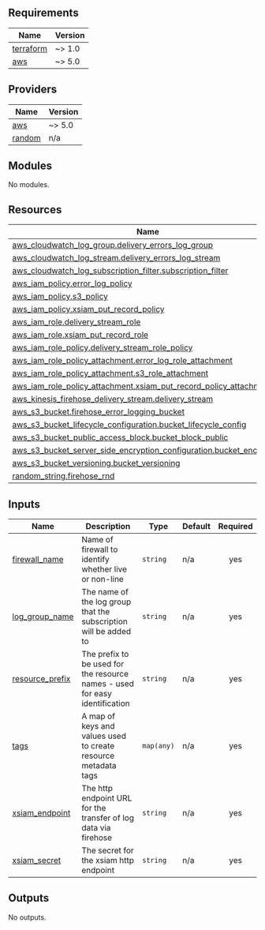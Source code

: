 <!-- BEGIN_TF_DOCS -->
## Requirements

| Name | Version |
|------|---------|
| <a name="requirement_terraform"></a> [terraform](#requirement\_terraform) | ~> 1.0 |
| <a name="requirement_aws"></a> [aws](#requirement\_aws) | ~> 5.0 |

## Providers

| Name | Version |
|------|---------|
| <a name="provider_aws"></a> [aws](#provider\_aws) | ~> 5.0 |
| <a name="provider_random"></a> [random](#provider\_random) | n/a |

## Modules

No modules.

## Resources

| Name | Type |
|------|------|
| [aws_cloudwatch_log_group.delivery_errors_log_group](https://registry.terraform.io/providers/hashicorp/aws/latest/docs/resources/cloudwatch_log_group) | resource |
| [aws_cloudwatch_log_stream.delivery_errors_log_stream](https://registry.terraform.io/providers/hashicorp/aws/latest/docs/resources/cloudwatch_log_stream) | resource |
| [aws_cloudwatch_log_subscription_filter.subscription_filter](https://registry.terraform.io/providers/hashicorp/aws/latest/docs/resources/cloudwatch_log_subscription_filter) | resource |
| [aws_iam_policy.error_log_policy](https://registry.terraform.io/providers/hashicorp/aws/latest/docs/resources/iam_policy) | resource |
| [aws_iam_policy.s3_policy](https://registry.terraform.io/providers/hashicorp/aws/latest/docs/resources/iam_policy) | resource |
| [aws_iam_policy.xsiam_put_record_policy](https://registry.terraform.io/providers/hashicorp/aws/latest/docs/resources/iam_policy) | resource |
| [aws_iam_role.delivery_stream_role](https://registry.terraform.io/providers/hashicorp/aws/latest/docs/resources/iam_role) | resource |
| [aws_iam_role.xsiam_put_record_role](https://registry.terraform.io/providers/hashicorp/aws/latest/docs/resources/iam_role) | resource |
| [aws_iam_role_policy.delivery_stream_role_policy](https://registry.terraform.io/providers/hashicorp/aws/latest/docs/resources/iam_role_policy) | resource |
| [aws_iam_role_policy_attachment.error_log_role_attachment](https://registry.terraform.io/providers/hashicorp/aws/latest/docs/resources/iam_role_policy_attachment) | resource |
| [aws_iam_role_policy_attachment.s3_role_attachment](https://registry.terraform.io/providers/hashicorp/aws/latest/docs/resources/iam_role_policy_attachment) | resource |
| [aws_iam_role_policy_attachment.xsiam_put_record_policy_attachment](https://registry.terraform.io/providers/hashicorp/aws/latest/docs/resources/iam_role_policy_attachment) | resource |
| [aws_kinesis_firehose_delivery_stream.delivery_stream](https://registry.terraform.io/providers/hashicorp/aws/latest/docs/resources/kinesis_firehose_delivery_stream) | resource |
| [aws_s3_bucket.firehose_error_logging_bucket](https://registry.terraform.io/providers/hashicorp/aws/latest/docs/resources/s3_bucket) | resource |
| [aws_s3_bucket_lifecycle_configuration.bucket_lifecycle_config](https://registry.terraform.io/providers/hashicorp/aws/latest/docs/resources/s3_bucket_lifecycle_configuration) | resource |
| [aws_s3_bucket_public_access_block.bucket_block_public](https://registry.terraform.io/providers/hashicorp/aws/latest/docs/resources/s3_bucket_public_access_block) | resource |
| [aws_s3_bucket_server_side_encryption_configuration.bucket_encryption](https://registry.terraform.io/providers/hashicorp/aws/latest/docs/resources/s3_bucket_server_side_encryption_configuration) | resource |
| [aws_s3_bucket_versioning.bucket_versioning](https://registry.terraform.io/providers/hashicorp/aws/latest/docs/resources/s3_bucket_versioning) | resource |
| [random_string.firehose_rnd](https://registry.terraform.io/providers/hashicorp/random/latest/docs/resources/string) | resource |

## Inputs

| Name | Description | Type | Default | Required |
|------|-------------|------|---------|:--------:|
| <a name="input_firewall_name"></a> [firewall\_name](#input\_firewall\_name) | Name of firewall to identify whether live or non-line | `string` | n/a | yes |
| <a name="input_log_group_name"></a> [log\_group\_name](#input\_log\_group\_name) | The name of the log group that the subscription will be added to | `string` | n/a | yes |
| <a name="input_resource_prefix"></a> [resource\_prefix](#input\_resource\_prefix) | The prefix to be used for the resource names - used for easy identification | `string` | n/a | yes |
| <a name="input_tags"></a> [tags](#input\_tags) | A map of keys and values used to create resource metadata tags | `map(any)` | n/a | yes |
| <a name="input_xsiam_endpoint"></a> [xsiam\_endpoint](#input\_xsiam\_endpoint) | The http endpoint URL for the transfer of log data via firehose | `string` | n/a | yes |
| <a name="input_xsiam_secret"></a> [xsiam\_secret](#input\_xsiam\_secret) | The secret for the xsiam http endpoint | `string` | n/a | yes |

## Outputs

No outputs.
<!-- END_TF_DOCS -->